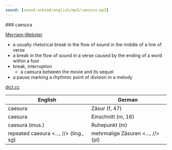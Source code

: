 ```yaml
---
sound: [sound:ankimd/english/mp3/caesura.mp3]
---
```


\### caesura

[Merriam-Webster](https://www.merriam-webster.com/dictionary/caesura)

- a usually rhetorical break in the flow of sound in the middle of a line of verse
- a break in the flow of sound in a verse caused by the ending of a word within a foot
- break, interruption
    - a caesura between the movie and its sequel
- a pause marking a rhythmic point of division in a melody

[dict.cc](https://www.dict.cc/caesura)

| English        | German       |
| -------------- | ------------ |
| caesura | Zäsur (f, 47) |
| caesura | Einschnitt (m, 16) |
| caesura (mus.) | Ruhepunkt (m) |
| repeated caesura <..., //> (ling., sg) | mehrmalige Zäsuren <..., //> (pl) |
